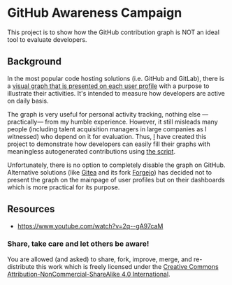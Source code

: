 # GitHub Awareness Campaign
This project is to show how the GitHub contribution graph is NOT an ideal tool to evaluate developers.

## Background
In the most popular code hosting solutions (i.e. GitHub and GitLab), there is a [visual graph that is presented on each user profile](https://docs.github.com/en/account-and-profile/setting-up-and-managing-your-github-profile/managing-contribution-settings-on-your-profile/viewing-contributions-on-your-profile) with a purpose to illustrate their activities. It's intended to measure how developers are active on daily basis.

The graph is very useful for personal activity tracking, nothing else —practically— from my humble experience. However, it still misleads many people (including talent acquisition managers in large companies as I witnessed) who depend on it for evaluation. Thus, [I](https://amstalks.com/) have created this project to demonstrate how developers can easily fill their graphs with meaningless autogenerated contributions using [the script](/script.py).

Unfortunately, there is no option to completely disable the graph on GitHub. Alternative solutions (like [Gitea](https://about.gitea.com/) and its fork [Forgejo](https://forgejo.org/)) has decided not to present the graph on the mainpage of user profiles but on their dashboards which is more practical for its purpose.

## Resources
- https://www.youtube.com/watch?v=2q--gA97caM

### Share, take care and let others be aware!
You are allowed (and asked) to share, fork, improve, merge, and re-distribute this work which is freely licensed under the [Creative Commons Attribution-NonCommercial-ShareAlike 4.0 International](/LICENSE).
